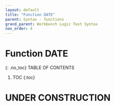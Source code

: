 ```yaml
---
layout: default
title: "Function DATE"
parent: Syntax - functions
grand_parent: Workbench Logic Text Syntax
nav_order: 4
---
```

# Function DATE
{: .no_toc}
TABLE OF CONTENTS 
1. TOC
{:toc}  
 
# UNDER CONSTRUCTION

